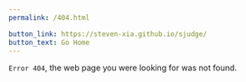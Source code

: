 ```yaml
---
permalink: /404.html

button_link: https://steven-xia.github.io/sjudge/
button_text: Go Home
---
```



`Error 404`, the web page you were looking for was not found.

